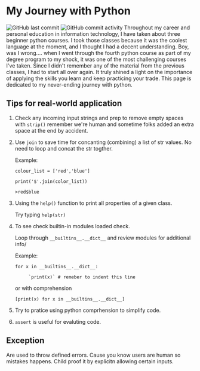 # My Journey with Python
![GitHub last commit](https://img.shields.io/github/last-commit/ahmad-buhari/python-basics)
![GitHub commit activity](https://img.shields.io/github/commit-activity/m/ahmad-buhari/python-basics)
Throughout my career and personal education in information technology, I have taken about three beginner python courses. I took those classes because it was the coolest language at the moment, and I thought I had a decent understanding. Boy, was I wrong.... when I went through the fourth python course as part of my degree program to my shock, it was one of the most challenging courses I've taken. Since I didn't remember any of the material from the previous classes,  I had to start all over again. It truly shined a light on the importance of applying the skills you learn and keep practicing your trade. This page is dedicated to my never-ending journey with python.


## Tips for real-world application

1. Check any incoming input strings and prep to remove empty spaces with `strip()` remember we're human and sometime folks added an extra space at the end by accident. 


2. Use `join` to save time for concanting (combining) a list of str values. No need to loop and concat the str togther.

      Example:

      `colour_list = ['red','blue']`
  
      `print('$'.join(color_list))`
  
      `>red$blue` 


3. Using the `help()` function to print all properties of a given class.

      Try typing `help(str)`


4. To see check builtin-in modules loaded check.

      Loop through `__builtins__.__dict__` and review modules for additional info/


      Example:

      `for x in __builtins__.__dict__:`
 
            `print(x)` # remeber to indent this line

      or with comprehension

      `[print(x) for x in __builtins__.__dict__]`

5. Try to pratice using python comprhension to simplify code.
  

6. `assert` is useful for evaluting code. 


## Exception
Are used to throw defined errors. Cause you know users are human so mistakes happens. Child proof it by explicitn allowing certain inputs.